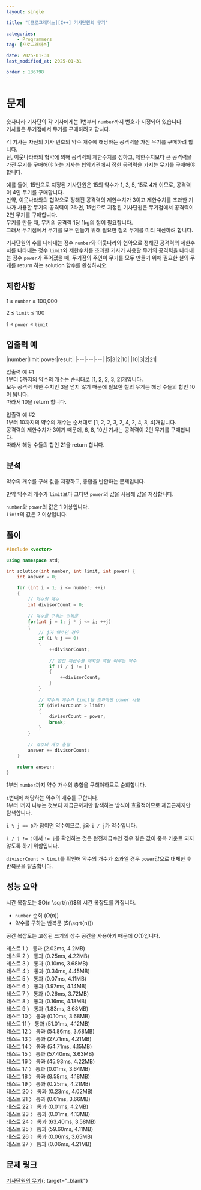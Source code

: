 ```yaml
---
layout: single

title: "[프로그래머스][C++] 기사단원의 무기"

categories:
    - Programmers
tag: [프로그래머스]

date: 2025-01-31
last_modified_at: 2025-01-31

order : 136798
---
```


# 문제

숫자나라 기사단의 각 기사에게는 1번부터 `number`까지 번호가 지정되어 있습니다.  
기사들은 무기점에서 무기를 구매하려고 합니다.

각 기사는 자신의 기사 번호의 약수 개수에 해당하는 공격력을 가진 무기를 구매하려 합니다.  
단, 이웃나라와의 협약에 의해 공격력의 제한수치를 정하고, 제한수치보다 큰 공격력을 가진 무기를 구매해야 하는 기사는 협약기관에서 정한 공격력을 가지는 무기를 구매해야 합니다.

예를 들어, 15번으로 지정된 기사단원은 15의 약수가 1, 3, 5, 15로 4개 이므로, 공격력이 4인 무기를 구매합니다.  
만약, 이웃나라와의 협약으로 정해진 공격력의 제한수치가 3이고 제한수치를 초과한 기사가 사용할 무기의 공격력이 2라면, 15번으로 지정된 기사단원은 무기점에서 공격력이 2인 무기를 구매합니다.  
무기를 만들 때, 무기의 공격력 1당 1kg의 철이 필요합니다.  
그래서 무기점에서 무기를 모두 만들기 위해 필요한 철의 무게를 미리 계산하려 합니다.

기사단원의 수를 나타내는 정수 `number`와 이웃나라와 협약으로 정해진 공격력의 제한수치를 나타내는 정수 `limit`와 제한수치를 초과한 기사가 사용할 무기의 공격력을 나타내는 정수 `power`가 주어졌을 때, 무기점의 주인이 무기를 모두 만들기 위해 필요한 철의 무게를 return 하는 solution 함수를 완성하시오.

## 제한사항

1 ≤ `number` ≤ 100,000

2 ≤ `limit` ≤ 100

1 ≤ `power` ≤ `limit`

## 입출력 예

|number|limit|power|result|
|---|---|---|
|5|3|2|10|
|10|3|2|21|

입출력 예 #1  
1부터 5까지의 약수의 개수는 순서대로 [1, 2, 2, 3, 2]개입니다.  
모두 공격력 제한 수치인 3을 넘지 않기 때문에 필요한 철의 무게는 해당 수들의 합인 10이 됩니다.  
따라서 10을 return 합니다.

입출력 예 #2  
1부터 10까지의 약수의 개수는 순서대로 [1, 2, 2, 3, 2, 4, 2, 4, 3, 4]개입니다.  
공격력의 제한수치가 3이기 때문에, 6, 8, 10번 기사는 공격력이 2인 무기를 구매합니다.  
따라서 해당 수들의 합인 21을 return 합니다.

## 분석

약수의 개수를 구해 값을 저장하고, 총합을 반환하는 문제입니다.

만약 약수의 개수가 `limit`보다 크다면 `power`의 값을 사용해 값을 저장합니다.

`number`와 `power`의 값은 1 이상입니다.  
`limit`의 값은 2 이상입니다.

## 풀이

```cpp
#include <vector>

using namespace std;

int solution(int number, int limit, int power) {
    int answer = 0;
    
    for (int i = 1; i <= number; ++i)
    {
        // 약수의 개수
        int divisorCount = 0;
        
        // 약수를 구하는 반복문
        for(int j = 1; j * j <= i; ++j)
        {
            // j가 약수인 경우
            if (i % j == 0)
            {
                ++divisorCount;
                
                // 완전 제곱수를 제외한 짝을 이루는 약수
                if (i / j != j)
                {
                    ++divisorCount;
                }
            }
            
            // 약수의 개수가 limit을 초과하면 power 사용
            if (divisorCount > limit)
            {
                divisorCount = power;
                break;
            }
        }
        
        // 약수의 개수 총합
        answer += divisorCount;
    }
    
    return answer;
}
```

1부터 `number`까지 약수 개수의 총합을 구해야하므로 순회합니다.

`i`번째에 해당하는 약수의 개수를 구합니다.  
1부터 i까지 나누는 것보다 제곱근까지만 탐색하는 방식이 효율적이므로 제곱근까지만 탐색합니다.

``i % j == 0``가 참이면 약수이므로, `j`와 `i / j`가 약수입니다.

``i / j != j``에서 `!= j`를 확인하는 것은 완전제곱수인 경우 같은 값이 중복 카운트 되지 않도록 하기 위함입니다.

``divisorCount > limit``를 확인해 약수의 개수가 초과일 경우 `power`값으로 대체한 후 반복문을 탈출합니다.

## 성능 요약

시간 복잡도는 $O(n \sqrt{n})$의 시간 복잡도를 가집니다.

- `number` 순회 ($O(n)$)
- 약수를 구하는 반복문 ($(\sqrt{n}))

공간 복잡도는 고정된 크기의 상수 공간을 사용하기 때문에 $O(1)$입니다.

테스트 1 〉 통과 (2.02ms, 4.2MB)  
테스트 2 〉 통과 (0.25ms, 4.22MB)  
테스트 3 〉 통과 (0.10ms, 3.68MB)  
테스트 4 〉 통과 (0.34ms, 4.45MB)  
테스트 5 〉 통과 (0.07ms, 4.11MB)  
테스트 6 〉 통과 (1.97ms, 4.14MB)  
테스트 7 〉 통과 (0.26ms, 3.72MB)  
테스트 8 〉 통과 (0.16ms, 4.18MB)  
테스트 9 〉 통과 (1.83ms, 3.68MB)  
테스트 10 〉 통과 (0.10ms, 3.68MB)  
테스트 11 〉 통과 (51.01ms, 4.12MB)  
테스트 12 〉 통과 (54.86ms, 3.68MB)  
테스트 13 〉 통과 (27.71ms, 4.21MB)  
테스트 14 〉 통과 (54.71ms, 4.15MB)  
테스트 15 〉 통과 (57.40ms, 3.63MB)  
테스트 16 〉 통과 (45.93ms, 4.22MB)  
테스트 17 〉 통과 (0.01ms, 3.64MB)  
테스트 18 〉 통과 (8.58ms, 4.18MB)  
테스트 19 〉 통과 (0.25ms, 4.21MB)  
테스트 20 〉 통과 (0.23ms, 4.02MB)  
테스트 21 〉 통과 (0.01ms, 3.66MB)  
테스트 22 〉 통과 (0.01ms, 4.2MB)  
테스트 23 〉 통과 (0.01ms, 4.13MB)  
테스트 24 〉 통과 (63.40ms, 3.58MB)  
테스트 25 〉 통과 (59.60ms, 4.11MB)  
테스트 26 〉 통과 (0.06ms, 3.65MB)  
테스트 27 〉 통과 (0.06ms, 4.21MB)  

## 문제 링크

[기사단원의 무기](https://school.programmers.co.kr/learn/courses/30/lessons/136798){: target="_blank"}